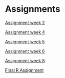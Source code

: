# Assignments

[Assignment week 2](https://github.com/Marijekok/Assignments/blob/master/Assignment_week_2%2B(1).ipynb)

[Assignment week 4](https://github.com/Marijekok/Assignments/blob/master/Assignment_week_4%2B(1).ipynb)

[Assignment week 5](https://github.com/Marijekok/Assignments/blob/master/Assignment_week_5.ipynb)

[Assignment week 6](https://github.com/Marijekok/Assignments/blob/master/assignment4%20(2).ipynb)

[Assignment week 8](https://github.com/Marijekok/Assignments/blob/master/assignment5%20(1).ipynb)

[Final R Assignment](https://github.com/Marijekok/Assignments/blob/master/OECD_R_exam.ipynb)


